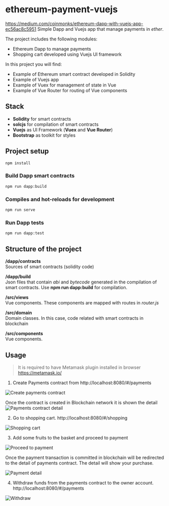 # ethereum-payment-vuejs
https://medium.com/coinmonks/ethereum-dapp-with-vuejs-app-ec56ac8c5951
Simple Dapp and Vuejs app that manage payments in *ether*.  
  
The project includes the following modules:
- Ethereum Dapp to manage payments
- Shopping cart developed using Vuejs UI framework

In this project you will find:
- Example of Ethereum smart contract developed in Solidity
- Example of Vuejs app
- Example of Vuex for management of state in Vue
- Example of Vue Router for routing of Vue components

## Stack
- **Solidity** for smart contracts
- **solcjs** for compilation of smart contracts
- **Vuejs** as UI Framework (**Vuex** and **Vue Router**)
- **Bootstrap** as toolkit for styles

## Project setup
```
npm install
```

### Build Dapp smart contracts
```
npm run dapp:build
```

### Compiles and hot-reloads for development
```
npm run serve
```

### Run Dapp tests
```
npm run dapp:test
```

## Structure of the project
**/dapp/contracts**  
Sources of smart contracts (solidity code)
  
**/dapp/build**  
Json files that contain *abi* and *bytecode* generated in the compilation of smart contracts. Use **npm run dapp:build** for compilation.

**/src/views**  
Vue components. These components are mapped with routes in *router.js*

**/src/domain**  
Domain classes. In this case, code related with smart contracts in blockchain

**/src/components**  
Vue components.

## Usage

> It is required to have Metamask plugin installed in browser https://metamask.io/

1. Create Payments contract from http://localhost:8080/#/payments  

![Create payments contract](_dev/create-contract.png)

Once the contract is created in Blockchain network it is shown the detail  
![Payments contract detail](_dev/create-contract-success.png)

2. Go to shopping cart. http://localhost:8080/#/shopping

![Shopping cart](_dev/shopping-cart.png)

3. Add some fruits to the basket and proceed to payment

![Proceed to payment](_dev/proceed-payment.png)

Once the payment transaction is committed in blockchain will be redirected to the detail of payments contract. The detail will show your purchase.

![Payment detail](_dev/payment-detail-with-payment.png)

4. Withdraw funds from the payments contract to the owner account. http://localhost:8080/#/payments  

![Withdraw](_dev/withdraw.png)
